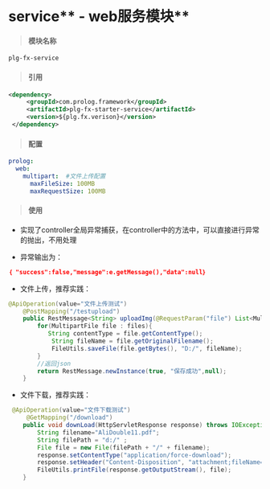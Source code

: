 # service** - web服务模块**

> #### 模块名称

```
plg-fx-service
```

> #### 引用

```xml
<dependency>
     <groupId>com.prolog.framework</groupId>
     <artifactId>plg-fx-starter-service</artifactId>
     <version>${plg.fx.verison}</version>
 </dependency>
```

> #### 配置

```yaml
prolog: 
  web: 
    multipart:  #文件上传配置
      maxFileSize: 100MB
      maxRequestSize: 100MB
```

> #### 使用

* 实现了controller全局异常捕获，在controller中的方法中，可以直接进行异常的抛出，不用处理

* 异常输出为：

```json
｛ "success":false,"message":e.getMessage(),"data":null｝
```

* 文件上传，推荐实践：

```java
@ApiOperation(value="文件上传测试")
    @PostMapping("/testupload")
    public RestMessage<String> uploadImg(@RequestParam("file") List<MultipartFile> files,HttpServletRequest request) throws IOException, Exception {
        for(MultipartFile file : files){
           String contentType = file.getContentType();
            String fileName = file.getOriginalFilename();
            FileUtils.saveFile(file.getBytes(), "D:/", fileName);
        }
        //返回json
        return RestMessage.newInstance(true, "保存成功",null);
    }
```

* 文件下载，推荐实践：

```java
 @ApiOperation(value="文件下载测试")
     @GetMapping("/download")
    public void downLoad(HttpServletResponse response) throws IOException{
        String filename="AliDouble11.pdf";
        String filePath = "d:/" ;
        File file = new File(filePath + "/" + filename);
        response.setContentType("application/force-download");
        response.setHeader("Content-Disposition", "attachment;fileName=" + filename);
        FileUtils.printFile(response.getOutputStream(), file);
    }
```



